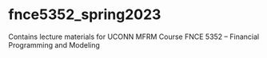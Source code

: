 # fnce5352_spring2023

Contains lecture materials for UCONN MFRM Course FNCE 5352 – Financial Programming and Modeling
